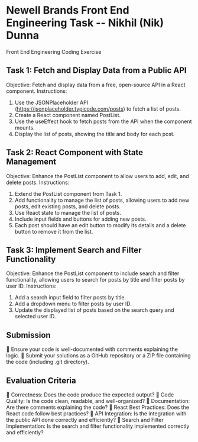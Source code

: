 # Newell Brands Front End Engineering Task -- Nikhil (Nik) Dunna
Front End Engineering Coding Exercise

## Task 1: Fetch and Display Data from a Public API
Objective: Fetch and display data from a free, open-source API in a React component.
Instructions:
1. Use the JSONPlaceholder API (https://jsonplaceholder.typicode.com/posts) to fetch a list of posts.
2. Create a React component named PostList.
3. Use the useEffect hook to fetch posts from the API when the component mounts.
4. Display the list of posts, showing the title and body for each post.

## Task 2: React Component with State Management
Objective: Enhance the PostList component to allow users to add, edit, and delete posts.
Instructions:
1. Extend the PostList component from Task 1.
2. Add functionality to manage the list of posts, allowing users to add new posts, edit existing posts, and delete posts.
3. Use React state to manage the list of posts.
4. Include input fields and buttons for adding new posts.
5. Each post should have an edit button to modify its details and a delete button to remove it
from the list.

## Task 3: Implement Search and Filter Functionality
Objective: Enhance the PostList component to include search and filter functionality, allowing users
to search for posts by title and filter posts by user ID.
Instructions:
1. Add a search input field to filter posts by title.
2. Add a dropdown menu to filter posts by user ID.
3. Update the displayed list of posts based on the search query and selected user ID.

## Submission
 Ensure your code is well-documented with comments explaining the logic.
 Submit your solutions as a GitHub repository or a ZIP file containing the code (including .git
directory).

## Evaluation Criteria
 Correctness: Does the code produce the expected output?
 Code Quality: Is the code clean, readable, and well-organized?
 Documentation: Are there comments explaining the code?
 React Best Practices: Does the React code follow best practices?
 API Integration: Is the integration with the public API done correctly and efficiently?
 Search and Filter Implementation: Is the search and filter functionality implemented
correctly and efficiently?